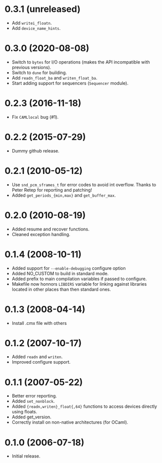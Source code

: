 0.3.1 (unreleased)
=====

- Add `writei_floatn`.
- Add `device_name_hints`.

0.3.0 (2020-08-08)
=====

- Switch to `bytes` for I/O operations (makes the API incompatible with previous
  versions).
- Switch to `dune` for building.
- Add `readn_float_ba` and `writen_float_ba`.
- Start adding support for sequencers (`Sequencer` module).

0.2.3 (2016-11-18)
=====

- Fix `CAMLlocal` bug (#1).

0.2.2 (2015-07-29)
=====

- Dummy github release.

0.2.1 (2010-05-12)
=====

- Use `snd_pcm_sframes_t` for error codes to avoid int overflow.  Thanks to
  Peter Retep for reporting and patching!
- Added `get_periods_{min,max}` and `get_buffer_max`.

0.2.0 (2010-08-19)
=====

- Added resume and recover functions.
- Cleaned exception handling.

0.1.4 (2008-10-11)
=====

- Added support for `--enable-debugging` configure option
- Added NO_CUSTOM to build in standard mode.
- Added prefix to main compilation variables if passed to configure.
- Makefile now honnors `LIBDIRS` variable for linking against libraries located
  in other places than then standard ones.

0.1.3 (2008-04-14)
=====

- Install .cmx file with others

0.1.2 (2007-10-17)
=====

- Added `readn` and `writen`.
- Improved configure support.

0.1.1 (2007-05-22)
=====

- Better error reporting.
- Added `set_nonblock`.
- Added `{readn,writen}_float{,64}` functions to access devices directly using
  floats.
- Added get_version.
- Correctly install on non-native architectures (for OCaml).

0.1.0 (2006-07-18)
=====

- Initial release.
